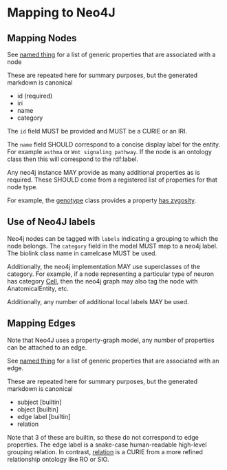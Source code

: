 # Mapping to Neo4J

## Mapping Nodes

See [named thing](../docs/NamedThing.html) for a list of generic properties that are associated with a node

These are repeated here for summary purposes, but the generated markdown is canonical

 - id (required)
 - iri
 - name
 - category

The `id` field MUST be provided and MUST be a CURIE or an IRI.

The `name` field SHOULD correspond to a concise display label for the
entity. For example `asthma` or `Wnt signaling pathway`. If the node
is an ontology class then this will correspond to the rdf:label.

Any neo4j instance MAY provide as many additional properties as is
required. These SHOULD come from a registered list of properties for
that node type.

For example, the [genotype](../docs/Genotype.html) class provides a
property [has zygosity](../docs/has_zygosity.html).

## Use of Neo4J labels

Neo4j nodes can be tagged with `labels` indicating a grouping to which
the node belongs. The `category` field in the model MUST map to a
neo4j label. The biolink class name in camelcase MUST be used.

Additionally, the neo4j implementation MAY use superclasses of the
category. For example, if a node representing a particular type of
neuron has category [Cell](../docs/Cell.html), then the neo4j graph
may also tag the node with AnatomicalEntity, etc.

Additionally, any number of additional local labels MAY be used.

## Mapping Edges

Note that Neo4J uses a property-graph model, any number of properties
can be attached to an edge.

See [named thing](../docs/Association.html) for a list of generic
properties that are associated with an edge.

These are repeated here for summary purposes, but the generated markdown is canonical

 - subject [builtin]
 - object [builtin]
 - edge label [builtin]
 - relation

Note that 3 of these are builtin, so these do not correspond to edge
properties. The edge label is a snake-case human-readable high-level
grouping relation. In contrast, [relation](../docs/relation.html) is a
CURIE from a more refined relationship ontology like RO or SIO.


